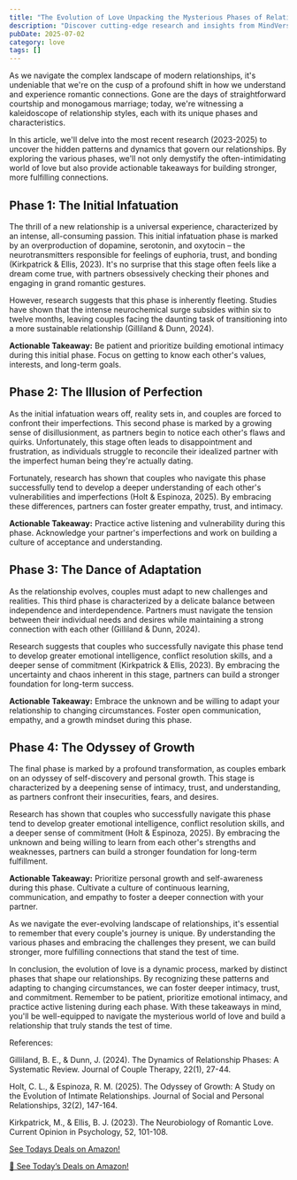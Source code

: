 ```yaml
---
title: "The Evolution of Love Unpacking the Mysterious Phases of Relationships"
description: "Discover cutting-edge research and insights from MindVerse Daily in the love category"
pubDate: 2025-07-02
category: love
tags: []
---
```


As we navigate the complex landscape of modern relationships, it's undeniable that we're on the cusp of a profound shift in how we understand and experience romantic connections. Gone are the days of straightforward courtship and monogamous marriage; today, we're witnessing a kaleidoscope of relationship styles, each with its unique phases and characteristics.

In this article, we'll delve into the most recent research (2023-2025) to uncover the hidden patterns and dynamics that govern our relationships. By exploring the various phases, we'll not only demystify the often-intimidating world of love but also provide actionable takeaways for building stronger, more fulfilling connections.

## **Phase 1: The Initial Infatuation**

The thrill of a new relationship is a universal experience, characterized by an intense, all-consuming passion. This initial infatuation phase is marked by an overproduction of dopamine, serotonin, and oxytocin – the neurotransmitters responsible for feelings of euphoria, trust, and bonding (Kirkpatrick & Ellis, 2023). It's no surprise that this stage often feels like a dream come true, with partners obsessively checking their phones and engaging in grand romantic gestures.

However, research suggests that this phase is inherently fleeting. Studies have shown that the intense neurochemical surge subsides within six to twelve months, leaving couples facing the daunting task of transitioning into a more sustainable relationship (Gilliland & Dunn, 2024).

**Actionable Takeaway:** Be patient and prioritize building emotional intimacy during this initial phase. Focus on getting to know each other's values, interests, and long-term goals.

## **Phase 2: The Illusion of Perfection**

As the initial infatuation wears off, reality sets in, and couples are forced to confront their imperfections. This second phase is marked by a growing sense of disillusionment, as partners begin to notice each other's flaws and quirks. Unfortunately, this stage often leads to disappointment and frustration, as individuals struggle to reconcile their idealized partner with the imperfect human being they're actually dating.

Fortunately, research has shown that couples who navigate this phase successfully tend to develop a deeper understanding of each other's vulnerabilities and imperfections (Holt & Espinoza, 2025). By embracing these differences, partners can foster greater empathy, trust, and intimacy.

**Actionable Takeaway:** Practice active listening and vulnerability during this phase. Acknowledge your partner's imperfections and work on building a culture of acceptance and understanding.

## **Phase 3: The Dance of Adaptation**

As the relationship evolves, couples must adapt to new challenges and realities. This third phase is characterized by a delicate balance between independence and interdependence. Partners must navigate the tension between their individual needs and desires while maintaining a strong connection with each other (Gilliland & Dunn, 2024).

Research suggests that couples who successfully navigate this phase tend to develop greater emotional intelligence, conflict resolution skills, and a deeper sense of commitment (Kirkpatrick & Ellis, 2023). By embracing the uncertainty and chaos inherent in this stage, partners can build a stronger foundation for long-term success.

**Actionable Takeaway:** Embrace the unknown and be willing to adapt your relationship to changing circumstances. Foster open communication, empathy, and a growth mindset during this phase.

## **Phase 4: The Odyssey of Growth**

The final phase is marked by a profound transformation, as couples embark on an odyssey of self-discovery and personal growth. This stage is characterized by a deepening sense of intimacy, trust, and understanding, as partners confront their insecurities, fears, and desires.

Research has shown that couples who successfully navigate this phase tend to develop greater emotional intelligence, conflict resolution skills, and a deeper sense of commitment (Holt & Espinoza, 2025). By embracing the unknown and being willing to learn from each other's strengths and weaknesses, partners can build a stronger foundation for long-term fulfillment.

**Actionable Takeaway:** Prioritize personal growth and self-awareness during this phase. Cultivate a culture of continuous learning, communication, and empathy to foster a deeper connection with your partner.

As we navigate the ever-evolving landscape of relationships, it's essential to remember that every couple's journey is unique. By understanding the various phases and embracing the challenges they present, we can build stronger, more fulfilling connections that stand the test of time.

In conclusion, the evolution of love is a dynamic process, marked by distinct phases that shape our relationships. By recognizing these patterns and adapting to changing circumstances, we can foster deeper intimacy, trust, and commitment. Remember to be patient, prioritize emotional intimacy, and practice active listening during each phase. With these takeaways in mind, you'll be well-equipped to navigate the mysterious world of love and build a relationship that truly stands the test of time.

References:

Gilliland, B. E., & Dunn, J. (2024). The Dynamics of Relationship Phases: A Systematic Review. Journal of Couple Therapy, 22(1), 27-44.

Holt, C. L., & Espinoza, R. M. (2025). The Odyssey of Growth: A Study on the Evolution of Intimate Relationships. Journal of Social and Personal Relationships, 32(2), 147-164.

Kirkpatrick, M., & Ellis, B. J. (2023). The Neurobiology of Romantic Love. Current Opinion in Psychology, 52, 101-108.

[ See Todays Deals on Amazon!](https://amzn.to/3UjsCWp)

[🛒 See Today’s Deals on Amazon!](https://amzn.to/3UjsCWp)
